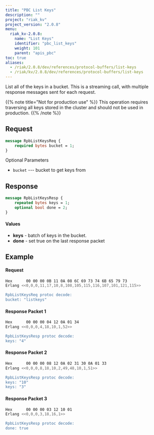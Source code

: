 ```yaml
---
title: "PBC List Keys"
description: ""
project: "riak_kv"
project_version: "2.0.8"
menu:
  riak_kv-2.0.8:
    name: "List Keys"
    identifier: "pbc_list_keys"
    weight: 101
    parent: "apis_pbc"
toc: true
aliases:
  - /riak/2.0.8/dev/references/protocol-buffers/list-keys
  - /riak/kv/2.0.8/dev/references/protocol-buffers/list-keys
---
```


List all of the keys in a bucket. This is a streaming call, with
multiple response messages sent for each request.

{{% note title="Not for production use" %}}
This operation requires traversing all keys stored in the cluster and should
not be used in production.
{{% /note %}}

## Request

```protobuf
message RpbListKeysReq {
    required bytes bucket = 1;
}
```

Optional Parameters

* `bucket` --- bucket to get keys from

## Response

```protobuf
message RpbListKeysResp {
    repeated bytes keys = 1;
    optional bool done = 2;
}
```

#### Values

* **keys** - batch of keys in the bucket.
* **done** - set true on the last response packet

## Example

#### Request

```bash
Hex      00 00 00 0B 11 0A 08 6C 69 73 74 6B 65 79 73
Erlang <<0,0,0,11,17,10,8,108,105,115,116,107,101,121,115>>

RpbListKeysReq protoc decode:
bucket: "listkeys"

```

#### Response Packet 1

```bash
Hex      00 00 00 04 12 0A 01 34
Erlang <<0,0,0,4,18,10,1,52>>

RpbListKeysResp protoc decode:
keys: "4"

```

#### Response Packet 2

```bash
Hex      00 00 00 08 12 0A 02 31 30 0A 01 33
Erlang <<0,0,0,8,18,10,2,49,48,10,1,51>>

RpbListKeysResp protoc decode:
keys: "10"
keys: "3"
```

#### Response Packet 3

```bash
Hex      00 00 00 03 12 10 01
Erlang <<0,0,0,3,18,16,1>>

RpbListKeysResp protoc decode:
done: true

```
